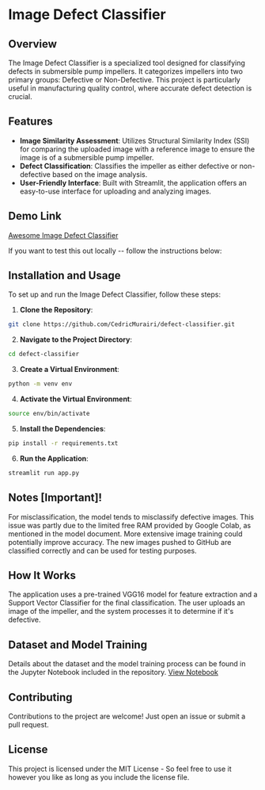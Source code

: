 # Image Defect Classifier

## Overview
The Image Defect Classifier is a specialized tool designed for classifying defects in submersible pump impellers. It categorizes impellers into two primary groups: Defective or Non-Defective. This project is particularly useful in manufacturing quality control, where accurate defect detection is crucial.

## Features
- **Image Similarity Assessment**: Utilizes Structural Similarity Index (SSI) for comparing the uploaded image with a reference image to ensure the image is of a submersible pump impeller.
- **Defect Classification**: Classifies the impeller as either defective or non-defective based on the image analysis.
- **User-Friendly Interface**: Built with Streamlit, the application offers an easy-to-use interface for uploading and analyzing images.

## Demo Link
[Awesome Image Defect Classifier](https://defect-classifie-vyznn4pb6spv6mopocwec6.streamlit.app/)

If you want to test this out locally -- follow the instructions below:

## Installation and Usage
To set up and run the Image Defect Classifier, follow these steps:

1. **Clone the Repository**: 
```bash
git clone https://github.com/CedricMurairi/defect-classifier.git
```
2. **Navigate to the Project Directory**: 
```bash
cd defect-classifier
```
3. **Create a Virtual Environment**: 
```bash
python -m venv env
```
4. **Activate the Virtual Environment**: 
```bash
source env/bin/activate
```
5. **Install the Dependencies**: 
```bash
pip install -r requirements.txt
```

6. **Run the Application**: 
```bash
streamlit run app.py
```

## Notes [Important]!

For misclassification, the model tends to misclassify defective images. This issue was partly due to the limited free RAM provided by Google Colab, as mentioned in the model document. More extensive image training could potentially improve accuracy. The new images pushed to GitHub are classified correctly and can be used for testing purposes.



## How It Works
The application uses a pre-trained VGG16 model for feature extraction and a Support Vector Classifier for the final classification. The user uploads an image of the impeller, and the system processes it to determine if it's defective.

## Dataset and Model Training
Details about the dataset and the model training process can be found in the Jupyter Notebook included in the repository.
[View Notebook](https://github.com/CedricMurairi/defect-classifier/blob/master/ManufacturingData.ipynb "Manufacturing Data Notebook")

## Contributing
Contributions to the project are welcome! Just open an issue or submit a pull request.

## License
This project is licensed under the MIT License - So feel free to use it however you like as long as you include the license file.
